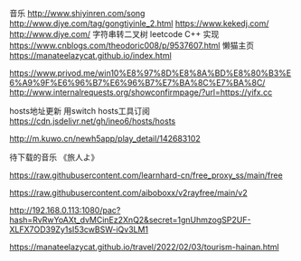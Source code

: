 音乐
http://www.shiyinren.com/song
http://www.djye.com/tag/gongtiyinle_2.html
https://www.kekedj.com/
http://www.djye.com/
字符串转二叉树 leetcode C++ 实现
https://www.cnblogs.com/theodoric008/p/9537607.html
懒猫主页
https://manateelazycat.github.io/index.html


https://www.privod.me/win10%E8%97%8D%E8%8A%BD%E8%80%B3%E6%A9%9F%E6%96%B7%E6%96%B7%E7%BA%8C%E7%BA%8C/
http://www.internalrequests.org/showconfirmpage/?url=https://yifx.cc


hosts地址更新 用switch hosts工具订阅
https://cdn.jsdelivr.net/gh/ineo6/hosts/hosts


http://m.kuwo.cn/newh5app/play_detail/142683102

待下载的音乐
《旅人よ》

https://raw.githubusercontent.com/learnhard-cn/free_proxy_ss/main/free

https://raw.githubusercontent.com/aiboboxx/v2rayfree/main/v2


http://192.168.0.113:1080/pac?hash=RvRwYoAXt_dvMCinEz2XnQ2&secret=1gnUhmzogSP2UF-XLFX7OD39Zy1sI53cwBSW-iQv3LM1


https://manateelazycat.github.io/travel/2022/02/03/tourism-hainan.html
